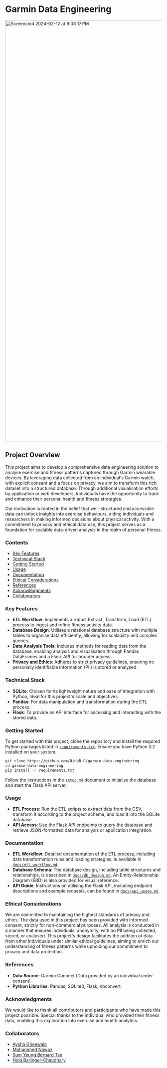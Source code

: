 # Garmin Data Engineering

<img width="1353" alt="Screenshot 2024-02-12 at 8 08 17 PM" src="https://github.com/NidaB-C/garmin-data-engineering/assets/147389952/5b8d2d52-f904-42f5-8b78-93c0f277d8fb">

## Project Overview

This project aims to develop a comprehensive data engineering solution to analyse exercise and fitness patterns captured through Garmin wearable devices. By leveraging data collected from an individual's Garmin watch, with explicit consent and a focus on privacy, we aim to transform this rich dataset into a structured database. Through additional visualisation efforts by application or web developers, individuals have the opportunity to track and enhance their personal health and fitness strategies.

Our motivation is rooted in the belief that well-structured and accessible data can unlock insights into exercise behaviours, aiding individuals and researchers in making informed decisions about physical activity. With a commitment to privacy and ethical data use, this project serves as a foundation for scalable data-driven analysis in the realm of personal fitness.

### Contents
- [Key Features](#Key-Features)
- [Technical Stack](#Technical-Stack)
- [Getting Started](#Getting-Started)
- [Usage](#Usage)
- [Documentation](#Documentation)
- [Ethical Considerations](#Ethical-Considerations)
- [References](#References)
- [Acknowledgments](#Acknowledgments)
- [Collaborators](#Collaborators)

### <a id="Key-Features"></a>Key Features

- **ETL Workflow**: Implements a robust Extract, Transform, Load (ETL) process to ingest and refine fitness activity data.
- **Database Design**: Utilises a relational database structure with multiple tables to organise data efficiently, allowing for scalability and complex queries.
- **Data Analysis Tools**: Includes methods for reading data from the database, enabling analysis and visualisation through Pandas DataFrames and a Flask API for broader access.
- **Privacy and Ethics**: Adheres to strict privacy guidelines, ensuring no personally identifiable information (PII) is stored or analysed.

### <a id="Technical-Stack"></a>Technical Stack

- **SQLite**: Chosen for its lightweight nature and ease of integration with Python, ideal for this project's scale and objectives.
- **Pandas**: For data manipulation and transformation during the ETL process.
- **Flask**: To provide an API interface for accessing and interacting with the stored data.

### <a id="Getting-Started"></a>Getting Started

To get started with this project, clone the repository and install the required Python packages listed in [`requirements.txt`](requirements.txt). Ensure you have Python 3.2 installed on your system.

```bash
git clone https://github.com/NidaB-C/garmin-data-engineering
cd garmin-data-engineering
pip install -r requirements.txt
```

Follow the instructions in the [`setup.md`](setup.md) document to initialise the database and start the Flask API server.

### <a id="Usage"></a>Usage

- **ETL Process**: Run the ETL scripts to extract data from the CSV, transform it according to the project schema, and load it into the SQLite database.
- **API Access**: Use the Flask API endpoints to query the database and retrieve JSON-formatted data for analysis or application integration.

### <a id="Documentation"></a>Documentation

- **ETL Workflow**: Detailed documentation of the ETL process, including data transformation rules and loading strategies, is available in [`docs/etl_workflow.md`](docs/etl_workflow.md).
- **Database Schema**: The database design, including table structures and relationships, is described in [`docs/db_design.md`](docs/db_design.md). An Entity-Relationship Diagram (ERD) is also provided for visual reference.
- **API Guide**: Instructions on utilising the Flask API, including endpoint descriptions and example requests, can be found in [`docs/api_usage.md`](docs/api_usage.md).

### <a id="Ethical-Considerations"></a>Ethical Considerations

We are committed to maintaining the highest standards of privacy and ethics. The data used in this project has been provided with informed consent, strictly for non-commercial purposes. All analysis is conducted in a manner that ensures individuals' anonymity, with no PII being collected, stored, or analysed. This project's design facilitates the addition of data from other individuals under similar ethical guidelines, aiming to enrich our understanding of fitness patterns while upholding our commitment to privacy and data protection.


### <a id="References"></a>References

- **Data Source**: Garmin Connect (Data provided by an individual under consent)
- **Python Libraries**: Pandas, SQLite3, Flask, nbconvert

### <a id="Acknowledgments"></a>Acknowledgments

We would like to thank all contributors and participants who have made this project possible. Special thanks to the individual who provided their fitness data, enabling this exploration into exercise and health analytics.

### <a id="Collaborators"></a>Collaborators

- [Aysha Gheewala](https://github.com/AyshaGheewala)
- [Mohammed Nawaz](https://github.com/MoNawaz101)
- [Sum Yeung Bernard Tse](https://github.com/bernardtse)
- [Nida Ballinger-Chaudhary](https://github.com/NidaB-C)
